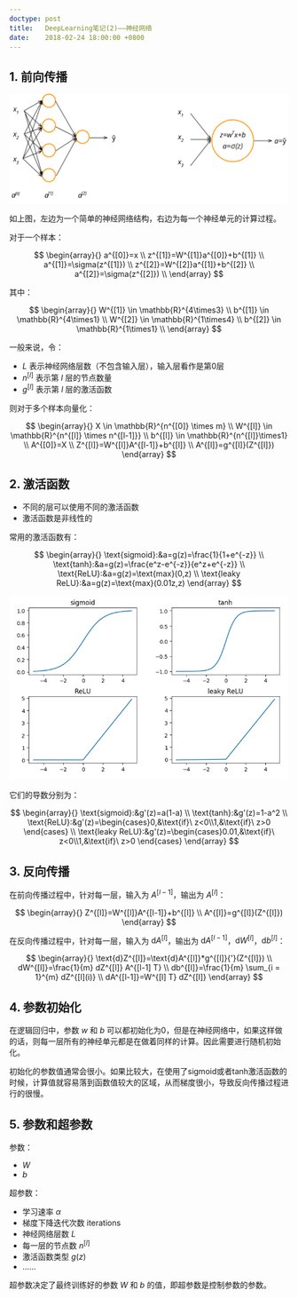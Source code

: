 ```yaml
---
doctype: post
title:   DeepLearning笔记(2)——神经网络
date:    2018-02-24 18:00:00 +0800
---
```


## 1. 前向传播

![](./img/2018/02/24/2-1.svg)

如上图，左边为一个简单的神经网络结构，右边为每一个神经单元的计算过程。

对于一个样本：

$$
\begin{array}{}
a^{[0]}=x \\
z^{[1]}=W^{[1]}a^{[0]}+b^{[1]} \\
a^{[1]}=\sigma(z^{[1]}) \\
z^{[2]}=W^{[2]}a^{[1]}+b^{[2]} \\
a^{[2]}=\sigma(z^{[2]}) \\
\end{array}
$$

其中：

$$
\begin{array}{}
W^{[1]} \in \mathbb{R}^{4\times3} \\
b^{[1]} \in \mathbb{R}^{4\times1} \\
W^{[2]} \in \mathbb{R}^{1\times4} \\
b^{[2]} \in \mathbb{R}^{1\times1} \\
\end{array}
$$

一般来说，令：

- $L$ 表示神经网络层数（不包含输入层），输入层看作是第0层
- $n^{[l]}$ 表示第 $l$ 层的节点数量
- $g^{[l]}$ 表示第 $l$ 层的激活函数

则对于多个样本向量化：

$$
\begin{array}{}
X \in \mathbb{R}^{n^{[0]} \times m} \\
W^{[l]} \in \mathbb{R}^{n^{[l]} \times n^{[l-1]}} \\
b^{[l]} \in \mathbb{R}^{n^{[l]}\times1} \\
A^{[0]}=X \\
Z^{[l]}=W^{[l]}A^{[l-1]}+b^{[l]} \\
A^{[l]}=g^{[l]}(Z^{[l]})
\end{array}
$$

## 2. 激活函数

- 不同的层可以使用不同的激活函数
- 激活函数是非线性的


常用的激活函数有：

$$
\begin{array}{}
\text{sigmoid}:&a=g(z)=\frac{1}{1+e^{-z}} \\
\text{tanh}:&a=g(z)=\frac{e^z-e^{-z}}{e^z+e^{-z}} \\
\text{ReLU}:&a=g(z)=\text{max}(0,z) \\
\text{leaky ReLU}:&a=g(z)=\text{max}(0.01z,z)
\end{array}
$$

![](./img/2018/02/24/2-2.png)

它们的导数分别为：

$$
\begin{array}{}
\text{sigmoid}:&g'(z)=a(1-a) \\
\text{tanh}:&g'(z)=1-a^2 \\
\text{ReLU}:&g'(z)=\begin{cases}0,&\text{if}\ z<0\\1,&\text{if}\ z>0 \end{cases} \\
\text{leaky ReLU}:&g'(z)=\begin{cases}0.01,&\text{if}\ z<0\\1,&\text{if}\ z>0 \end{cases}
\end{array}
$$

## 3. 反向传播

在前向传播过程中，针对每一层，输入为 $A^{[l-1]}$，输出为 $A^{[l]}$：

$$
\begin{array}{}
Z^{[l]}=W^{[l]}A^{[l-1]}+b^{[l]} \\
A^{[l]}=g^{[l]}(Z^{[l]})
\end{array}
$$

在反向传播过程中，针对每一层，输入为 $\text{d}A^{[l]}$，输出为 $\text{d}A^{[l-1]}$，$\text{d}W^{[l]}$，$\text{d}b^{[l]}$：

$$
\begin{array}{}
\text{d}Z^{[l]}=\text{d}A^{[l]}*g^{[l]}{'}(Z^{[l]}) \\
dW^{[l]}=\frac{1}{m} dZ^{[l]} A^{[l-1] T} \\
db^{[l]}=\frac{1}{m} \sum_{i = 1}^{m} dZ^{[l](i)} \\
dA^{[l-1]}=W^{[l] T} dZ^{[l]}
\end{array}
$$

## 4. 参数初始化

在逻辑回归中，参数 $w$ 和 $b$ 可以都初始化为0，但是在神经网络中，如果这样做的话，则每一层所有的神经单元都是在做着同样的计算。因此需要进行随机初始化。

初始化的参数值通常会很小。如果比较大，在使用了sigmoid或者tanh激活函数的时候，计算值就容易落到函数值较大的区域，从而梯度很小，导致反向传播过程进行的很慢。

## 5. 参数和超参数

参数：

- $W$
- $b$

超参数：

- 学习速率 $\alpha$
- 梯度下降迭代次数 $\text{iterations}$
- 神经网络层数 $L$
- 每一层的节点数 $n^{[l]}$
- 激活函数类型 $g(z)$
- ……

超参数决定了最终训练好的参数 $W$ 和 $b$ 的值，即超参数是控制参数的参数。
